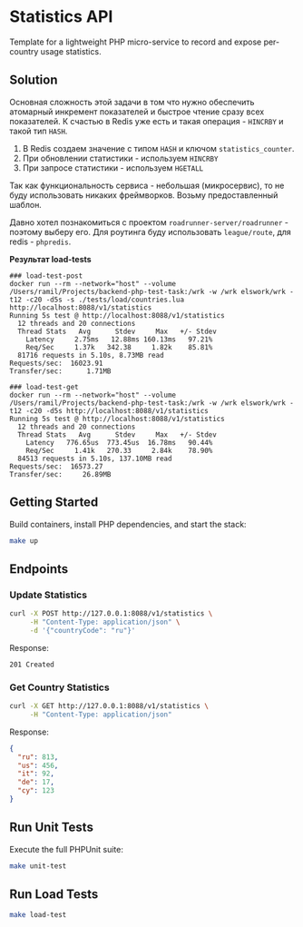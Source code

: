 # Statistics API
Template for a lightweight PHP micro-service to record and expose per-country usage statistics.

## Solution

Основная сложность этой задачи в том что нужно обеспечить атомарный инкремент показателей и быстрое чтение сразу всех
показателей. К счастью в Redis уже есть и такая операция - `HINCRBY` и такой тип `HASH`.

1. В Redis создаем значение с типом `HASH` и ключом `statistics_counter`.
2. При обновлении статистики - используем `HINCRBY`
3. При запросе статистики - используем `HGETALL`

Так как функциональность сервиса - небольшая (микросервис), то не буду использовать никаких фреймворков. Возьму
предоставленный шаблон.

Давно хотел познакомиться с проектом `roadrunner-server/roadrunner` - поэтому выберу его.
Для роутинга буду использовать `league/route`, для redis - `phpredis`.

**Результат load-tests**

```
### load-test-post
docker run --rm --network="host" --volume /Users/ramil/Projects/backend-php-test-task:/wrk -w /wrk elswork/wrk -t12 -c20 -d5s -s ./tests/load/countries.lua http://localhost:8088/v1/statistics
Running 5s test @ http://localhost:8088/v1/statistics
  12 threads and 20 connections
  Thread Stats   Avg      Stdev     Max   +/- Stdev
    Latency     2.75ms   12.88ms 160.13ms   97.21%
    Req/Sec     1.37k   342.38     1.82k    85.81%
  81716 requests in 5.10s, 8.73MB read
Requests/sec:  16023.91
Transfer/sec:      1.71MB

### load-test-get
docker run --rm --network="host" --volume /Users/ramil/Projects/backend-php-test-task:/wrk -w /wrk elswork/wrk -t12 -c20 -d5s http://localhost:8088/v1/statistics
Running 5s test @ http://localhost:8088/v1/statistics
  12 threads and 20 connections
  Thread Stats   Avg      Stdev     Max   +/- Stdev
    Latency   776.65us  773.45us  16.78ms   90.44%
    Req/Sec     1.41k   270.33     2.84k    78.90%
  84513 requests in 5.10s, 137.10MB read
Requests/sec:  16573.27
Transfer/sec:     26.89MB
```

## Getting Started
Build containers, install PHP dependencies, and start the stack:

```bash
make up
```

## Endpoints

### Update Statistics

```bash
curl -X POST http://127.0.0.1:8088/v1/statistics \
     -H "Content-Type: application/json" \
     -d '{"countryCode": "ru"}'
```
Response:
```
201 Created
```

### Get Country Statistics

```bash
curl -X GET http://127.0.0.1:8088/v1/statistics \
     -H "Content-Type: application/json"
```
Response:
```json
{
  "ru": 813,
  "us": 456,
  "it": 92,
  "de": 17,
  "cy": 123
}
```

## Run Unit Tests
Execute the full PHPUnit suite:

```bash
make unit-test
```


## Run Load Tests

```bash
make load-test
```
